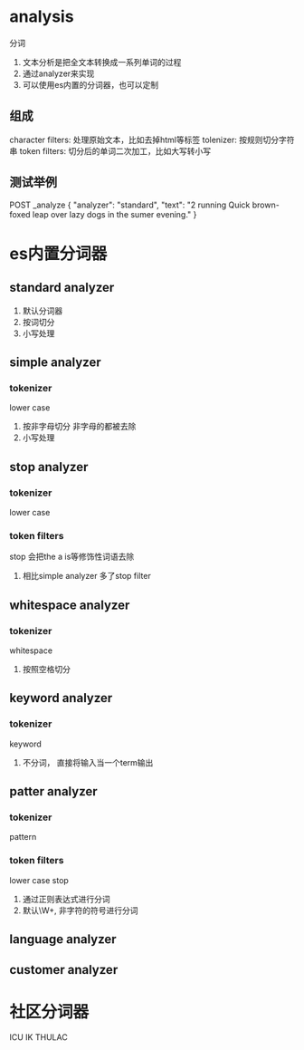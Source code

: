 # analysis
分词
1. 文本分析是把全文本转换成一系列单词的过程
2. 通过analyzer来实现
3. 可以使用es内置的分词器，也可以定制

## 组成
character filters: 处理原始文本，比如去掉html等标签
tolenizer: 按规则切分字符串
token filters: 切分后的单词二次加工，比如大写转小写

## 测试举例
POST _analyze
{
  "analyzer": "standard",
  "text": "2 running Quick brown-foxed leap over lazy dogs in the sumer evening."
}

# es内置分词器

## standard analyzer

1. 默认分词器
2. 按词切分
3. 小写处理

## simple analyzer
### tokenizer
lower case

1. 按非字母切分 非字母的都被去除
2. 小写处理
## stop analyzer
### tokenizer
lower case
### token filters
stop 
会把the a is等修饰性词语去除

1. 相比simple analyzer 多了stop filter

## whitespace analyzer
### tokenizer
whitespace

1. 按照空格切分

## keyword analyzer
### tokenizer
keyword 

1. 不分词， 直接将输入当一个term输出

## patter analyzer
### tokenizer
pattern
### token filters
lower case
stop

1. 通过正则表达式进行分词
2. 默认\W+, 非字符的符号进行分词

## language analyzer

## customer analyzer

# 社区分词器
ICU
IK
THULAC
